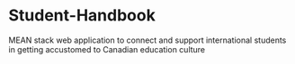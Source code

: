 # Student-Handbook
MEAN stack web application to connect and support international students in getting accustomed to Canadian education culture
